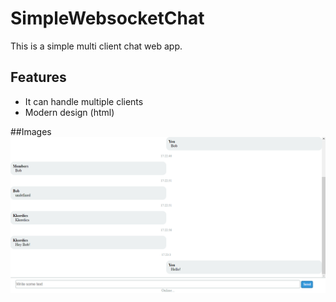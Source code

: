 # SimpleWebsocketChat
This is a simple multi client chat web app.

## Features
 - It can handle multiple clients
 - Modern design (html)

##Images
 ![alt text](https://github.com/Kkordics/SimpleWebsocketChat/blob/d9df4339c29611ab2259598f14ffc2e53864f111/Bob%20side.png)
